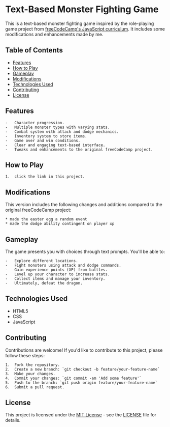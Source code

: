 # Text-Based Monster Fighting Game

This is a text-based monster fighting game inspired by the role-playing game project from [freeCodeCamp's JavaScript curriculum](https://www.freecodecamp.org/learn/javascript-algorithms-and-data-structures-v8/learn-basic-javascript-by-building-a-role-playing-game). It includes some modifications and enhancements made by me.

## Table of Contents

-   [Features](#features)
-   [How to Play](#how-to-play)
-   [Gameplay](#gameplay)
-   [Modifications](#modifications)
-   [Technologies Used](#technologies-used)
-   [Contributing](#contributing)
-   [License](#license)



## Features
    -   Character progression.
    -   Multiple monster types with varying stats.
    -   Combat system with attack and dodge mechanics.
    -   Inventory system to store items.
    -   Game over and win conditions.
    -   Clear and engaging text-based interface.
    -   Tweaks and enhancements to the original freeCodeCamp project.

## How to Play

    1.  click the link in this project.

## Modifications

This version includes the following changes and additions compared to the original freeCodeCamp project:

    * made the easter egg a random event
    * made the dodge ability contingent on player xp

## Gameplay

The game presents you with choices through text prompts. You'll be able to:

    -   Explore different locations.
    -   Fight monsters using attack and dodge commands.
    -   Gain experience points (XP) from battles.
    -   Level up your character to increase stats.
    -   Collect items and manage your inventory.
    -   Ultimately, defeat the dragon.

## Technologies Used

- HTML5
- CSS
- JavaScript

## Contributing

Contributions are welcome! If you'd like to contribute to this project, please follow these steps:

    1.  Fork the repository.
    2.  Create a new branch: `git checkout -b feature/your-feature-name`
    3.  Make your changes.
    4.  Commit your changes: `git commit -am 'Add some feature'`
    5.  Push to the branch: `git push origin feature/your-feature-name`
    6.  Submit a pull request.
## License

This project is licensed under the [MIT License](LICENSE) - see the [LICENSE](./LICENSE) file for details.

